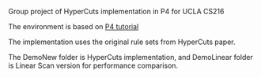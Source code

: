 Group project of HyperCuts implementation in P4 for UCLA CS216

The environment is based on [P4 tutorial](https://github.com/p4lang/tutorials)

The implementation uses the original rule sets from HyperCuts paper.

The DemoNew folder is HyperCuts implementation, and DemoLinear folder is Linear Scan version for performance comparison.
